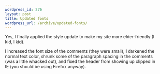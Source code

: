 ```yaml
--- 
wordpress_id: 276
layout: post
title: Updated fonts
wordpress_url: /archive/updated-fonts/
---
```


<p>Yes, I finally applied the style update to make my site more elder-friendly (I kid, I kid).</p> <p>I increased the font size of the comments (they were small), I darkened the normal text color, shrunk some of the paragraph spacing in the comments (was a little whacked out), and fixed the header from showing up clipped in IE (you should be using Firefox anyway).</p>
         
